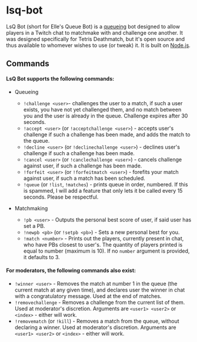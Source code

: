 lsq-bot
======

LsQ Bot (short for Elle's Queue Bot) is a [queueing](https://xkcd.com/853/) bot designed to allow players in a Twitch chat to matchmake with and challenge one another. It was designed specifically for Tetris Deathmatch, but it's open source and thus available to whomever wishes to use (or tweak) it. It is built on [Node.js](https://nodejs.org).

## Commands

#### LsQ Bot supports the following commands:

  * Queueing
    * `!challenge <user>`- challenges the user to a match, if such a user exists, you have not yet challenged them, and no match between you and the user is already in the queue. Challenge expires after 30 seconds.
    * `!accept <user>` (or `!acceptchallenge <user>`) - accepts user's challenge if such a challenge has been made, and adds the match to the queue.
    * `!decline <user>` (or `!declinechallenge <user>`) - declines user's challenge if such a challenge has been made.
    * `!cancel <user>` (or `!canclechallenge <user>`) - cancels challenge against user, if such a challenge has been made.
    * `!forfeit <user>` (or `!forfeitmatch <user>`) - forefits your match against user, if such a match has been scheduled. 
    * `!queue` (or `!list`, `!matches`) - prints queue in order, numbered. If this is spammed, I will add a feature that only lets it be called every 15 seconds. Please be respectful.

  * Matchmaking
    * `!pb <user>` - Outputs the personal best score of user, if said user has set a PB.
    * `!newpb <pb>` (or `!setpb <pb>`) - Sets a new personal best for you.
    * `!match <number>` - Prints out the players, currently present in chat, who have PBs closest to user's. The quantity of players printed is equal to number (maximum is 10).  If no `number` argument is provided, it defaults to 3.

#### For moderators, the following commands also exist:
  * `!winner <user>` - Removes the match at number 1 in the queue (the current match at any given time), and declares user the winner in chat with a congratulatory message. Used at the end of matches.
  * `!removechallenge` - Removes a challenge from the current list of them. Used at moderator's discretion. Arguments are `<user1> <user2>` or `<index>` - either will work.
  * `!removematch` (or `!kill`) - Removes a match from the queue, without declaring a winner. Used at moderator's discretion. Arguments are `<user1> <user2>` or `<index>` - either will work.
  
